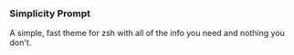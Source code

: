 ### Simplicity Prompt

A simple, fast theme for zsh with all of the info you need and nothing you don't.
